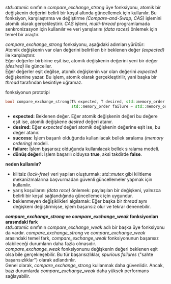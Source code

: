 _std::atomic_ sınıfının _compare_exchange_strong_ üye fonksiyonu, atomik bir değişkenin değerini belirli bir koşul altında güncellemek için kullanılır.
Bu fonksiyon, karşılaştırma ve değiştirme _(Compare-and-Swap, CAS)_ işlemini atomik olarak gerçekleştirir. _CAS_ işlemi, _multi-thread_ programlamada senkronizasyon için kullanılır ve veri yarışlarını _(data races)_ önlemek için temel bir araçtır.<br>

_compare_exchange_strong_ fonksiyonu, aşağıdaki adımları yürütür: <br>
Atomik değişkenin var olan değerini belirtilen bir beklenen değer _(expected)_ ile karşılaştırır.<br>
Eğer değerler birbirine eşit ise, atomik değişkenin değerini yeni bir değer _(desired)_ ile günceller.<br>
Eğer değerler eşit değilse, atomik değişkenin var olan değerini _expected_ değişkenine yazar. Bu işlem, atomik olarak gerçekleştirilir, yani başka bir _thread_ tarafından kesintiye uğramaz.

fonksiyonun prototipi
```cpp
bool compare_exchange_strong(T& expected, T desired, std::memory_order success = std::memory_order_seq_cst, 
                             std::memory_order failure = std::memory_order_seq_cst);
```

- **expected:** Beklenen değer. Eğer atomik değişkenin değeri bu değere eşit ise, atomik değişkene _desired_ değeri atanır.
- **desired:** Eğer _expected_ değeri atomik değişkenin değerine eşit ise, bu değer atanır.
- **success:** İşlem başarılı olduğunda kullanılacak bellek sıralama _(memory ordering)_ modeli.
- **failure:** İşlem başarısız olduğunda kullanılacak bellek sıralama modeli.
- **dönüş değeri:** İşlem başarılı olduysa **true**, aksi takdirde **false**.

**neden kullanılır? <br>**
- kilitsiz (_lock-free)_ veri yapıları oluşturmak: _std::mutex_ gibi kilitleme mekanizmalarına başvurmadan güvenli güncellemeler yapmak için kullanılır.
- yarış koşullarını _(data race)_ önlemek: paylaşılan bir değişkeni, yalnızca belirli bir koşul sağlandığında güncellemek için uygundur.
- beklenmeyen değişiklikleri algılamak: Eğer başka bir _thread_ aynı değişkeni değiştirmişse, işlem başarısız olur ve tekrar denenebilir.

**_compare_exchange_strong_ ve _compare_exchange_weak_ fonksiyonları arasındaki fark** <br>
_std::atomic_ sınıfının _compare_exchange_weak_ adlı bir başka üye fonksiyonu da vardır. 
_compare_exchange_strong_ ve _compare_exchange_weak_ arasındaki temel fark, _compare_exchange_weak_ fonksiyonunun başarısız olabileceği durumların daha fazla olmasıdır. <br>
_compare_exchange_weak_ fonksiyonunu değişkenin değeri beklenen eşit olsa bile gerçekleşebilir. Bu tür başarısızlıklar, _spurious failures_ ("sahte başarısızlıklar") olarak adlandırılır.<br>
Genel olarak, _compare_exchange_strong_ kullanmak daha güvenlidir. Ancak, bazı durumlarda _compare_exchange_weak_ daha yüksek performans sağlayabilir.
